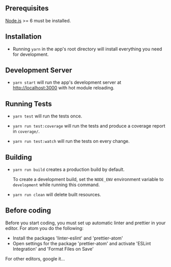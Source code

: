 ## Prerequisites

[Node.js](http://nodejs.org/) >= 6 must be installed.

## Installation

- Running `yarn` in the app's root directory will install everything you need for development.

## Development Server

- `yarn start` will run the app's development server at [http://localhost:3000](http://localhost:3000) with hot module reloading.

## Running Tests

- `yarn test` will run the tests once.

- `yarn run test:coverage` will run the tests and produce a coverage report in `coverage/`.

- `yarn run test:watch` will run the tests on every change.

## Building

- `yarn run build` creates a production build by default.

  To create a development build, set the `NODE_ENV` environment variable to `development` while running this command.

- `yarn run clean` will delete built resources.

## Before coding

Before you start coding, you must set up automatic linter and prettier in your editor. For atom you do the following:

- Install the packages 'linter-eslint' and 'prettier-atom'
- Open settings for the package 'prettier-atom' and activate 'ESLint Integration' and 'Format Files on Save'

For other editors, google it...
